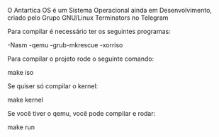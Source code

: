O Antartica OS é um Sistema Operacional ainda em Desenvolvimento, criado pelo Grupo GNU/Linux Terminators no Telegram

Para compilar é necessário ter os seguintes programas:

-Nasm
-qemu
-grub-mkrescue
-xorriso

Para compilar o projeto rode o seguinte comando:

make iso

Se quiser só compilar o kernel:

make kernel

Se você tiver o qemu, você pode compilar e rodar:

make run